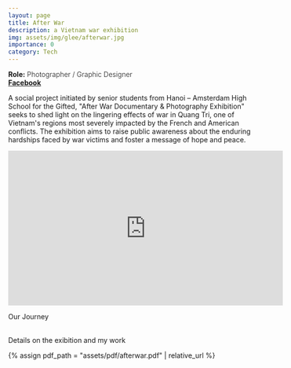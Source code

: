 ```yaml
---
layout: page
title: After War
description: a Vietnam war exhibition
img: assets/img/glee/afterwar.jpg
importance: 0
category: Tech
---
```


<div class="row" >
    <div class="col-sm-9" style="font-weight:300;"> 
    <strong> Role:</strong> Photographer / Graphic Designer
    </div> 
</div>
<div class="row" >
    <div class="col-sm-6" style="font-weight:300;"> 
    <strong> <a href="https://www.facebook.com/afterwar.project"> Facebook </a> </strong>
    </div>
</div>

A social project initiated by senior students from Hanoi – Amsterdam High School for the Gifted, "After War Documentary & Photography Exhibition" seeks to shed light on the lingering effects of war in Quang Tri, one of Vietnam's regions most severely impacted by the French and American conflicts. The exhibition aims to raise public awareness about the enduring hardships faced by war victims and foster a message of hope and peace.

<p align="center"><iframe width="560" height="315" src="https://www.youtube.com/embed/QgQVqsgdKDI?si=cATZfhgZ0QCdkV0u" title="YouTube video player" frameborder="0" allow="accelerometer; autoplay; clipboard-write; encrypted-media; gyroscope; picture-in-picture; web-share" allowfullscreen></iframe></p>
<div class="caption">
    Our Journey
</div><br>

Details on the exibition and my work
<!-- ///assets/pdf/cv.pdf -->
{% assign pdf_path = "assets/pdf/afterwar.pdf" | relative_url %}
<object data="{{pdf_path | relative_url}}" width="850" height="900" type="application/pdf"></object>